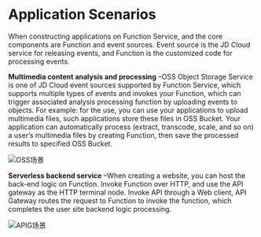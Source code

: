 # Application Scenarios

When constructing applications on Function Service, and the core components are Function and event sources. Event source is the JD Cloud service for releasing events, and Function is the customized code for processing events.

**Multimedia content analysis and processing** –OSS Object Storage Service is one of JD Cloud event sources supported by Function Service, which supports multiple types of events and invokes your Function, which can trigger associated analysis processing function by uploading events to objects. For example: for the use, you can use your applications to upload multimedia files, such applications store these files in OSS Bucket. Your application can automatically process (extract, transcode, scale, and so on) a user’s multimedia files by creating Function, then save the processed results to specified OSS Bucket.

 ![OSS场景](https://github.com/jdcloudcom/en/blob/function/image/Elastic-Compute/functionservice/funcEn-01%20.png)
 
**Serverless backend service** –When creating a website, you can host the back-end logic on Function. Invoke Function over HTTP, and use the API gateway as the HTTP terminal node. Invoke API through a Web client, API Gateway routes the request to Function to invoke the function, which completes the user site backend logic processing.

 ![APIG场景](https://github.com/jdcloudcom/en/blob/function/image/Elastic-Compute/functionservice/funcEn-02.png)
